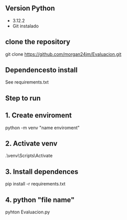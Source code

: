 ## Version Python 
- 3.12.2
- Git instalado
## clone the repository
git clone https://github.com/morgan24jm/Evaluacion.git
## Dependencesto install 
See requirements.txt
## Step to run 
## 1. Create enviroment
python -m venv  "name enviroment"
## 2. Activate venv
.\venv\Scripts\Activate
## 3. Install dependences 
pip install -r requirements.txt
## 4. python "file name"
pyhton Evaluacion.py
